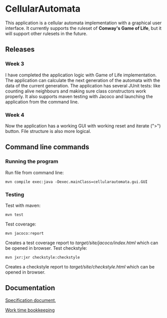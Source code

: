 # CellularAutomata
This application is a cellular automata implementation with a graphical user interface. It currently supports the ruleset of **Conway's Game of Life**, but it will support other rulesets in the future.

## Releases
### Week 3
I have completed the application logic with Game of Life implementation. The application can calculate the next generation of the automata with the data of the current generation. The application has several JUnit tests: like counting alive neighbours and making sure class constructors work properly. It also supports maven testing with Jacoco and launching the application from the command line.

### Week 4
Now the application has a working GUI with working reset and iterate (">") button. File structure is also more logical.

## Command line commands
### Running the program
Run file from command line:
```
mvn compile exec:java -Dexec.mainClass=cellularautomata.gui.GUI

```
### Testing
Test with maven:
```
mvn test
```
Test coverage:
```
mvn jacoco:report
```
Creates a test coverage report to _target/site/jacoco/index.html_ which can be opened in browser.
Test checkstyle:
```
mvn jxr:jxr checkstyle:checkstyle
```
Creates a checkstyle report to _target/site/checkstyle.html_ which can be opened in browser.

## Documentation
[Specification document](https://github.com/PAHUS/ot-harjoitustyo/blob/master/laskarit/viikko2/dokumentointi/alustavaMaarittely.md),

[Work time bookkeeping](https://github.com/PAHUS/ot-harjoitustyo/blob/master/laskarit/viikko2/dokumentointi/tyoaikakirjanpito.md)

